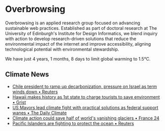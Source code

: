 # Overbrowsing

Overbrowsing is an applied research group focused on advancing sustainable web practices. Established as part of doctoral research at The University of Edinburgh's Institute for Design Informatics, we blend inquiry with action to develop research-driven solutions that reduce the environmental impact of the internet and improve accessibility, aligning technological potential with environmental stewardship.

<!-- clock-time -->
We have just 4 years, 1 months, 8 days to limit global warming to 1.5°C.
<!-- /clock-time -->

## Climate News
<!-- clock-news -->
- [Chile president to ramp up decarbonization, pressure on Israel as term winds down • Reuters](https://www.reuters.com/sustainability/climate-energy/chile-president-ramp-up-decarbonization-pressure-israel-term-winds-down-2025-06-01/)
- [Hawaii makes history as 1st state to charge tourists to save environment • Grist](https://grist.org/politics/hawai%ca%bbi-makes-history-as-first-state-to-charge-tourists-to-save-environment/ )
- [US Mayors lead climate fight with practical solutions as federal support wanes • The Daily Climate](https://www.dailyclimate.org/mayors-lead-climate-fight-with-practical-solutions-as-federal-support-wanes-2672234234.html )
- [Climate action could save half of world's vanishing glaciers • France 24](https://www.france24.com/en/live-news/20250529-climate-action-could-save-half-of-world-s-vanishing-glaciers-says-study )
- [Pacific Islanders are fighting to protect the ocean • Reuters](https://www.reuters.com/sustainability/society-equity/pacific-islanders-are-fighting-protect-ocean-now-world-must-too-2025-05-29/ )
<!-- /clock-news -->
